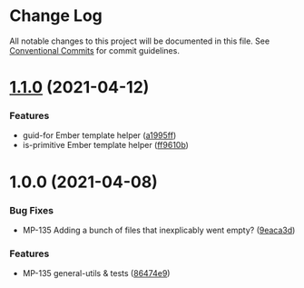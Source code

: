 # Change Log

All notable changes to this project will be documented in this file.
See [Conventional Commits](https://conventionalcommits.org) for commit guidelines.

# [1.1.0](https://bitbucket.nsf.gov/scm/nsf-fe/utility-library/compare/@nsf/general-utils@1.0.0...@nsf/general-utils@1.1.0) (2021-04-12)


### Features

* guid-for Ember template helper ([a1995ff](https://bitbucket.nsf.gov/scm/nsf-fe/utility-library/commits/a1995ffaa9e7e9d318c79e841429b508df7aebfb))
* is-primitive Ember template helper ([ff9610b](https://bitbucket.nsf.gov/scm/nsf-fe/utility-library/commits/ff9610ba14e6152df66b13dfb2de731c561aa267))





# 1.0.0 (2021-04-08)


### Bug Fixes

* MP-135 Adding a bunch of files that inexplicably went empty? ([9eaca3d](https://bitbucket.nsf.gov/scm/nsf-fe/utility-library/commits/9eaca3d545129c778f102c5a74e394148fe387ac))


### Features

* MP-135 general-utils & tests ([86474e9](https://bitbucket.nsf.gov/scm/nsf-fe/utility-library/commits/86474e9adf3c8c6d49ae247ecdb15959882ec8b6))

